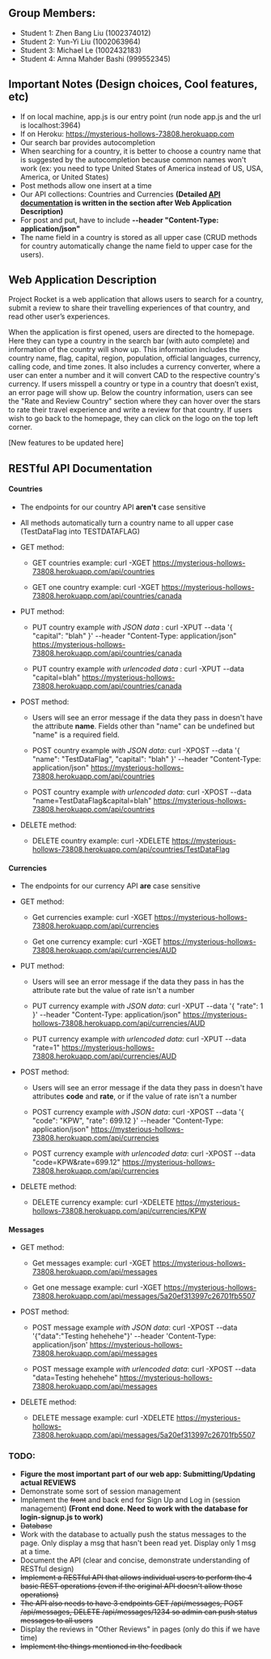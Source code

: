 ## Group Members:
- Student 1: Zhen Bang Liu (1002374012)
- Student 2: Yun-Yi Liu (1002063964)
- Student 3: Michael Le (1002432183)
- Student 4: Amna Mahder Bashi (999552345)

## Important Notes (Design choices, Cool features, etc)
- If on local machine, app.js is our entry point (run node app.js and the url is localhost:3964)
- If on Heroku: https://mysterious-hollows-73808.herokuapp.com
- Our search bar provides autocompletion
- When searching for a country, it is better to choose a country name that is suggested by the autocompletion because common names won't work (ex: you need to type United States of America instead of US, USA, America, or United States)
- Post methods allow one insert at a time
- Our API collections: Countries and Currencies **(Detailed [API documentation](https://github.com/FallCSC309/assignment-3-teamrocket/blob/master/Solutions.md#web-application-description) is written in the section after Web Application Description)**
- For post and put, have to include **--header "Content-Type: application/json"**
- The name field in a country is stored as all upper case (CRUD methods for country automatically change the name field to upper case for the users).

## Web Application Description

Project Rocket is a web application that allows users to search for a country, submit a review to share their travelling experiences of that country, and read other user’s experiences.

When the application is first opened, users are directed to the homepage. Here they can type a country in the search bar (with auto complete) and information of the country will show up. This information includes the country name, flag, capital, region, population, official languages, currency, calling code, and time zones. It also includes a currency converter, where a user can enter a number and it will convert CAD to the respective country's currency. If users misspell a country or type in a country that doesn’t exist, an error page will show up. Below the country information, users can see the "Rate and Review Country" section where they can hover over the stars to rate their travel experience and write a review for that country. If users wish to go back to the homepage, they can click on the logo on the top left corner.

[New features to be updated here]

## RESTful API Documentation

#### Countries
- The endpoints for our country API **aren't** case sensitive

- All methods automatically turn a country name to all upper case (TestDataFlag into TESTDATAFLAG)


- GET method:
  - GET countries example: curl -XGET https://mysterious-hollows-73808.herokuapp.com/api/countries

  - GET one country example: curl -XGET https://mysterious-hollows-73808.herokuapp.com/api/countries/canada


- PUT method:
  - PUT country example *with JSON data* : curl -XPUT --data '{ "capital": "blah" }'  --header "Content-Type: application/json" https://mysterious-hollows-73808.herokuapp.com/api/countries/canada

  - PUT country example *with urlencoded data* : curl -XPUT --data "capital=blah" https://mysterious-hollows-73808.herokuapp.com/api/countries/canada


- POST method:
  - Users will see an error message if the data they pass in doesn't have the attribute **name**. Fields other than "name" can be undefined but "name" is a required field.

  - POST country example *with JSON data*: curl -XPOST --data '{ "name": "TestDataFlag", "capital": "blah" }'  --header "Content-Type: application/json" https://mysterious-hollows-73808.herokuapp.com/api/countries

  - POST country example *with urlencoded data*: curl -XPOST --data "name=TestDataFlag&capital=blah" https://mysterious-hollows-73808.herokuapp.com/api/countries


- DELETE method:
  - DELETE country example: curl -XDELETE https://mysterious-hollows-73808.herokuapp.com/api/countries/TestDataFlag



#### Currencies
- The endpoints for our currency API **are** case sensitive

- GET method:
  - Get currencies example: curl -XGET https://mysterious-hollows-73808.herokuapp.com/api/currencies

  - Get one currency example: curl -XGET https://mysterious-hollows-73808.herokuapp.com/api/currencies/AUD


- PUT method:
  - Users will see an error message if the data they pass in has the attribute rate but the value of rate isn't a number

  - PUT currency example *with JSON data*: curl -XPUT --data '{ "rate": 1 }'  --header "Content-Type: application/json" https://mysterious-hollows-73808.herokuapp.com/api/currencies/AUD

  - PUT currency example *with urlencoded data*: curl -XPUT --data "rate=1" https://mysterious-hollows-73808.herokuapp.com/api/currencies/AUD


- POST method:
  - Users will see an error message if the data they pass in doesn't have attributes **code** and **rate**, or if the value of rate isn't a number

  - POST currency example *with JSON data*: curl -XPOST --data '{ "code": "KPW", "rate": 699.12 }'  --header "Content-Type: application/json" https://mysterious-hollows-73808.herokuapp.com/api/currencies

  - POST currency example *with urlencoded data*: curl -XPOST --data "code=KPW&rate=699.12" https://mysterious-hollows-73808.herokuapp.com/api/currencies


- DELETE method:
  - DELETE currency example: curl -XDELETE https://mysterious-hollows-73808.herokuapp.com/api/currencies/KPW



#### Messages
- GET method:
  - Get messages example: curl -XGET https://mysterious-hollows-73808.herokuapp.com/api/messages

  - Get one message example: curl -XGET https://mysterious-hollows-73808.herokuapp.com/api/messages/5a20ef313997c26701fb5507

- POST method:
  - POST message example *with JSON data*: curl -XPOST --data '{"data":"Testing hehehehe"}' --header 'Content-Type: application/json' https://mysterious-hollows-73808.herokuapp.com/api/messages

  - POST message example *with urlencoded data*: curl -XPOST --data "data=Testing hehehehe" https://mysterious-hollows-73808.herokuapp.com/api/messages

- DELETE method:
  - DELETE message example: curl -XDELETE https://mysterious-hollows-73808.herokuapp.com/api/messages/5a20ef313997c26701fb5507



### TODO:
- **Figure the most important part of our web app: Submitting/Updating actual REVIEWS**
- Demonstrate some sort of session management
- Implement the <del>front</del> and back end for Sign Up and Log in (session management) **(Front end done. Need to work with the database for login-signup.js to work)**
- <del>Database</del>
- Work with the database to actually push the status messages to the page. Only display a msg that hasn't been read yet. Display only 1 msg at a time.
- Document the API (clear and concise, demonstrate understanding of RESTful design)
- <del>Implement a RESTful API that allows individual users to perform the 4 basic REST operations (even if the original API doesn't allow those operations)</del>
- <del>The API also needs to have 3 endpoints GET /api/messages, POST /api/messages, DELETE /api/messages/1234 so admin can push status messages to all users </del>
- Display the reviews in "Other Reviews" in pages (only do this if we have time)
- <del>Implement the things mentioned in the feedback</del>
